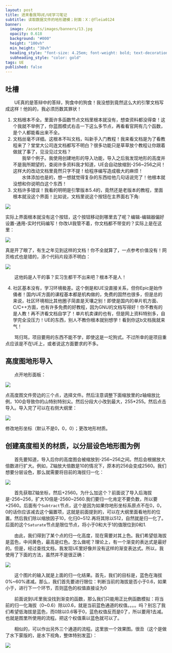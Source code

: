 ```yaml
---
layout: post
title: 进来看我骂UE/UE学习笔记
subtitle: 读取数据文件的地形建模；封面：X：@fleia0124
banner:
  image: /assets/images/banners/13.jpg
  opacity: 0.618
  background: "#000"
  height: "100vh"
  min_height: "38vh"
  heading_style: "font-size: 4.25em; font-weight: bold; text-decoration: underline"
  subheading_style: "color: gold"
tags: UE
published: false
---
```


## 吐槽

&emsp;&emsp;UE真的是答辩中的答辩，狗食中的狗食！我没想到竟然这么大的引擎文档写成这样！他妈的，我必须历数其罪状！

1. 文档根本不全。里面许多函数节点文档里根本就没有，想查资料都没得查！这个我就不举例了，你蓝图模式右击一下这么多节点，再看看官网有几个函数，是个人都能看出来不全。<br>
2. 文档丝毫不详细。这根本不叫文档，叫新手入门教程！我来看文档是为了看教程来了？堂堂大公司连文档都写不明白？很多功能只是草草放个教程让你跟着做就了事了，见没见过文档？ <br> &emsp;&emsp;我举个例子。我使用创建地形的导入功能，导入之后我发现地形的高度并不是我所期望的，查阅许多资料我才知道，UE会自动放缩到-256~256之间！这样大的改动文档里竟然只字不提！给程序编写造成极大的麻烦！<br> &emsp;&emsp;水体添加也是的，想一想就觉得复杂的东西给他几句话说完了！他根本就没想和你说明白这个东西！
3. 文档许多错误！我看的明明是引擎版本5.4的，竟然还是老版本的教程，里面根本就没这个界面！比如说，文档里说这个按钮在主界面右下角:

![](/assets/images/2024-08-06-18-09-05.png)

实际上界面根本就没有这个按钮，这个按钮移动到哪里去了呢？编辑-编辑器偏好设置-通用-实时代码编写！你改UI我管不着，你文档都不带变的？实际上是在这里：

![](/assets/images/2024-08-06-18-10-31.png)

真是开了眼了，有生之年见到这样的文档！你不全就算了，一点参考价值没有！网页格式也是错的，添个代码片段添不明白：

![](/assets/images/2024-08-06-18-13-38.png)

&emsp;&emsp;这他妈是人干的事？实习生都干不出来吧？根本不是人！

4. 社区基本没有，学习环境极差。这个倒是和UE没直接关系，但你Epic是始作俑者！国内UE方面的课程基本都是机构做的，免费的固然也很多，但是总的来说，社区环境相比其他圈子简直是天壤之别！即使是国内的单片机方面、C/C++方面，也有许多免费的好教程，因为GNU的文档写得好！你不教有的是人教！再不济看文档自学了！单片机卖课的也有，但是网上资料特别多，自学完全没压力！UE的东西，别人不教你根本就别想学！看到你这b文档我就来气！

&emsp;&emsp;骂归骂，项目要用的东西不能不学，即使这是一坨狗式。不过所幸的是项目重点应该是不在UE上，或者说这方面要求的不多。

## 高度图地形导入

&emsp;&emsp;点开地形面板：

![](/assets/images/2024-08-06-18-52-03.png)

点高度图文件旁边的三个点，选择文件。然后注意调整下面缩放里的z轴缩放比例，100会导致你的山特别特别尖。然后分段大小改到最大，255*255。然后点击导入。导入完了可以在右侧大纲里：

![](/assets/images/2024-08-06-18-57-14.png)

修改地形坐标（默认不是0，0，0）；更改地形材质。

## 创建高度相关的材质，以分层设色地形图为例

&emsp;&emsp;首先要知道，导入后你的高度图会被缩放到-256~256之间。然后会根据放大倍数进行扩大。例如，Z轴放大倍数是10的情况下，原本的256会变成2560。我们想要分层设色，那么就需要将目前的海拔归一化：

![](/assets/images/2024-08-06-19-04-27.png)

&emsp;&emsp;首先获取Z轴坐标，然后+2560。为什么加这个？前面说了导入后海拔是-256~256，扩大10倍是-2560~2560.我们要归一化肯定不要负数，所以要+2560。后面有个`Subtract`节点，这个是因为如果你地形坐标系原点不在0，0，0的话你应该减去这个偏置项，这就是前面提到的，可以在大纲里面看地形的位置。然后我们除以缩放因子10，化归0~512.再将其除以512，自然就是归一化了。后面的这个`Saturate`节点是限位节点，将小于0和大于1的值限位到0和1.

&emsp;&emsp;由此，我们得到了某个点的归一化高度，现在需要对其上色。我们希望低海拔是蓝色，中间黄色，最高是红色。怎么做呢？理论上，有一个渐变的表达式是最好的。但是，经过查找文档，我发现UE里好像并没有这样的渐变表达式。所以，我使用了下面的方法，虽然并不是很正确：

![](/assets/images/2024-08-06-23-25-09.png)

&emsp;&emsp;这个图片的输入就是上面的归一化结果。首先，我们的目标是，蓝色在海拔0%~60%递减。那么，我们首先要进行限位：判断当前的海拔是否小于0.6，如果小于，进行下一个环节，否则蓝色的权值直接设为0

&emsp;&emsp;前面说到UE里我没找到渐变的函数，那么我们只能用正比例函数模拟：将当前的归一化海拔（0~0.6）除以0.6，就是当前蓝色通道的权值。。。。吗？别忘了我们希望低海拔是蓝色，而0除以0.6等于0，蓝色权值反而是0了，所以要用1去减。也就是图里所使用的流程。把这个权值乘以蓝色就可以了。

&emsp;&emsp;相似的，可以作出另外三个通道的流程。这里放一个效果图。很丑（这个是做了水下蒙版的，是水下视角，整体特别发蓝）：

![](/assets/images/2024-08-06-23-30-32.png)
